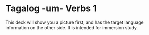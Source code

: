 # Tagalog -um- Verbs 1

This deck will show you a picture first, and has the target language information on the other side. It is intended for immersion study.